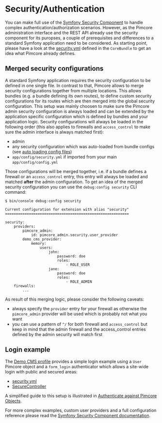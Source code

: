 # Security/Authentication

You can make full use of the [Symfony Security Component](http://symfony.com/doc/current/security.html) to handle complex
authentication/authorization scenarios. However, as the Pimcore administration interface and the REST API already
use the security component for its puropses, a couple of prerequisites and differences to a standard Symfony application need to be considered. As starting point, please have a look at the [security.yml](https://github.com/pimcore/pimcore/blob/master/pimcore/lib/Pimcore/Bundle/CoreBundle/Resources/config/pimcore/security.yml)
defined in the `CoreBundle` to get an idea what Pimcore already defines.

## Merged security configurations

A standard Symfony application requires the security configuration to be defined in one single file. In contrast to that, Pimcore allows to merge security configurations together from multiple locations. This allows bundles (e.g. a bundle defining its own routes), to define custom security configurations for its routes which are then merged into the 
global security configuration.
This setup was mainly choosen to make sure the Pimcore admin security configuration is always loaded and can be extended by the application specific configuration which is defined by bundles and your application logic. Security configurations will always be loaded in the following order (this
also applies to firewalls and `access_control` to make sure the admin interface is always matched first):

* admin
* any security configuration which was auto-loaded from bundle configs (see [auto loading config files](../../20_Extending_Pimcore/13_Bundle_Developers_Guide/03_Auto_Loading_Config_And_Routing_Definitions.md))
* `app/config/security.yml` if imported from your main `app/config/config.yml`

Those configurations will be merged together, i.e. if a bundle defines a firewall or an `access_control` entry, this entry
will always be loaded and matched **after** the admin configuration. To get an idea of the merged security configuration
you can use the `debug:config security` CLI command:

```
$ bin/console debug:config security

Current configuration for extension with alias "security"
=========================================================

security:
    providers:
        pimcore_admin:
            id: pimcore_admin.security.user_provider
        demo_cms_provider:
            memory:
                users:
                    john:
                        password: doe
                        roles:
                            - ROLE_USER
                    jane:
                        password: doe
                        roles:
                            - ROLE_ADMIN
    firewalls:
        ...
```

As result of this merging logic, please consider the following caveats:

* always specify the `provider` entry for your firewall as otherwise the `pimcore_admin` provider will be used which is
  probably not what you want
* you can use a pattern of `^/` for both firewall and `access_control` but keep in mind that the admin firewall and the
  access_control entries defined by the admin security will match first
  
## Login example

The [Demo CMS profile](https://github.com/pimcore/pimcore/blob/master/install-profiles/demo-cms) provides a simple login
example using a `User` Pimcore object and a `form_login` authenticator which allows a site-wide login with public and
secured areas:
 
* [security.yml](https://github.com/pimcore/pimcore/blob/master/install-profiles/demo-cms/src/AppBundle/Resources/config/pimcore/security.yml)
* [SecureController](https://github.com/pimcore/pimcore/blob/master/install-profiles/demo-cms/src/AppBundle/Controller/SecureController.php)

A simplified guide to this setup is illustrated in [Authenticate against Pimcore Objects](./01_Authenticate_Pimcore_Objects.md).

For more complex examples, custom user providers and a full configuration reference please read the
[Symfony Security Component documentation](http://symfony.com/doc/current/security.html).

